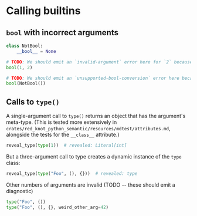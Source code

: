 # Calling builtins

## `bool` with incorrect arguments

```py
class NotBool:
    __bool__ = None

# TODO: We should emit an `invalid-argument` error here for `2` because `bool` only takes one argument.
bool(1, 2)

# TODO: We should emit an `unsupported-bool-conversion` error here because the argument doesn't implement `__bool__` correctly.
bool(NotBool())
```

## Calls to `type()`

A single-argument call to `type()` returns an object that has the argument's meta-type. (This is
tested more extensively in `crates/red_knot_python_semantic/resources/mdtest/attributes.md`,
alongside the tests for the `__class__` attribute.)

```py
reveal_type(type(1))  # revealed: Literal[int]
```

But a three-argument call to type creates a dynamic instance of the `type` class:

```py
reveal_type(type("Foo", (), {}))  # revealed: type
```

Other numbers of arguments are invalid (TODO -- these should emit a diagnostic)

```py
type("Foo", ())
type("Foo", (), {}, weird_other_arg=42)
```
